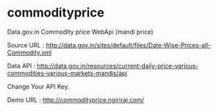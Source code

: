 commodityprice
==============

Data.gov.in Commodity price WebApi (mandi price)

Source URL : http://data.gov.in/sites/default/files/Date-Wise-Prices-all-Commodity.xml

Data API : http://data.gov.in/resources/current-daily-price-various-commodities-various-markets-mandis/api

Change Your API Key.

Demo URL  : http://commodityprice.ngiriraj.com/
